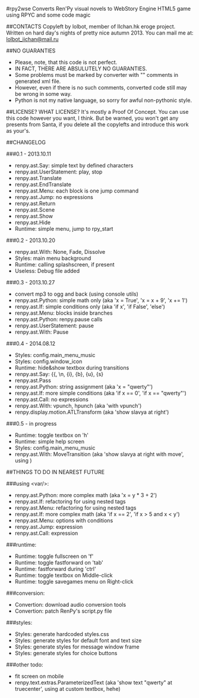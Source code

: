 #rpy2wse
Converts Ren'Py visual novels to WebStory Engine HTML5 game using RPYC and some code magic

##CONTACTS
Copyleft by lolbot, member of IIchan.hk eroge project.
Written on hard day's nights of pretty nice autumn 2013.
You can mail me at: lolbot_iichan@mail.ru

##NO GUARANTIES
* Please, note, that this code is not perfect.
* IN FACT, THERE ARE ABSULUTELY NO GUARANTIES.
* Some problems must be marked by converter with "<!-- [TODO] -->" comments in generated xml file.
* However, even if there is no such comments, converted code still may be wrong in some way.
* Python is not my native language, so sorry for awful non-pythonic style.

##LICENSE? WHAT LICENSE?
It's mostly a Proof Of Concept. You can use this code however you want, I think. But be warned, you won't get any presents from Santa, if you delete all the copylefts and introduce this work as your's.


##CHANGELOG

###0.1 - 2013.10.11
+ renpy.ast.Say: simple text by defined characters
+ renpy.ast.UserStatement: play, stop
+ renpy.ast.Translate
+ renpy.ast.EndTranslate
+ renpy.ast.Menu: each block is one jump command
+ renpy.ast.Jump: no expressions
+ renpy.ast.Return
+ renpy.ast.Scene
+ renpy.ast.Show
+ renpy.ast.Hide
+ Runtime: simple menu, jump to rpy_start

###0.2 - 2013.10.20
+ renpy.ast.With: None, Fade, Dissolve
+ Styles: main menu background
+ Runtime: calling splashscreen, if present
+ Useless: Debug file added

###0.3 - 2013.10.27
+ convert mp3 to ogg and back (using console utils)
+ renpy.ast.Python: simple math only (aka 'x = True', 'x = x + 9', 'x += 1')
+ renpy.ast.If: simple conditions only (aka 'if x', 'if False', 'else')
+ renpy.ast.Menu: blocks inside branches
+ renpy.ast.Python: renpy.pause calls
+ renpy.ast.UserStatement: pause
+ renpy.ast.With: Pause

###0.4 - 2014.08.12
+ Styles: config.main_menu_music
+ Styles: config.window_icon
+ Runtime: hide&show textbox during transitions
+ renpy.ast.Say: {{, \n, {i}, {b}, {u}, {s}
+ renpy.ast.Pass
+ renpy.ast.Python: string assignment     (aka 'x = "qwerty"')
+ renpy.ast.If: more simple conditions    (aka 'if x == 0', 'if x == "qwerty"')
+ renpy.ast.Call: no expressions
+ renpy.ast.With: vpunch, hpunch          (aka 'with vpunch')
+ renpy.display.motion.ATLTransform       (aka 'show slavya at right')

###0.5 - in progress
+ Runtime: toggle textbox on 'h'
+ Runtime: simple help screen
+ Styles: config.main_menu_music
+ renpy.ast.With: MoveTransition (aka 'show slavya at right with move', using <move asset="my_image" duration="1000" />)

##THINGS TO DO IN NEAREST FUTURE

###using &lt;var/&gt;:
+ renpy.ast.Python: more complex math (aka 'x = y * 3 + 2')
+ renpy.ast.If: refactoring for using nested tags
+ renpy.ast.Menu: refactoring for using nested tags
+ renpy.ast.If: more complex math  (aka 'if x == 2', 'if x > 5 and x < y')
+ renpy.ast.Menu: options with conditions
+ renpy.ast.Jump: expression
+ renpy.ast.Call: expression

###runtime:
+ Runtime: toggle fullscreen on 'f'
+ Runtime: toggle fastforward on 'tab'
+ Runtime: fastforward during 'ctrl'
+ Runtime: toggle textbox on Middle-click
+ Runtime: toggle savegames menu on Right-click

###conversion:
+ Convertion: download audio conversion tools
+ Convertion: patch RenPy's script.py file

###styles:
+ Styles: generate hardcoded styles.css
+ Styles: generate styles for default font and text size
+ Styles: generate styles for message window frame
+ Styles: generate styles for choice buttons

###other todo:
+ fit screen on mobile
+ renpy.text.extras.ParameterizedText (aka 'show text "qwerty" at truecenter', using <line stop="false"> at custom textbox, hehe)
